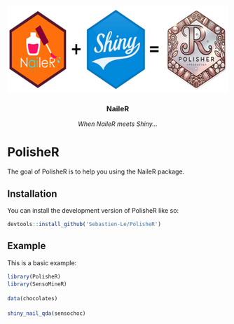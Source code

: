 
<br />
<div align="center">
  <a href="https://github.com/Sebastien-Le/PolisheR">
    <img src="images/polisher.png" alt="Logo" width="597" height="200">
  </a>

  <h3 align="center">NaileR</h3>

  <p align="center">
    <i>When NaileR meets Shiny...</i>
</div>



# PolisheR

<!-- badges: start -->
<!-- badges: end -->

The goal of PolisheR is to help you using the NaileR package.

## Installation

You can install the development version of PolisheR like so:

``` r
devtools::install_github('Sebastien-Le/PolisheR')
```

## Example

This is a basic example:

``` r
library(PolisheR)
library(SensoMineR)

data(chocolates)

shiny_nail_qda(sensochoc)
```
